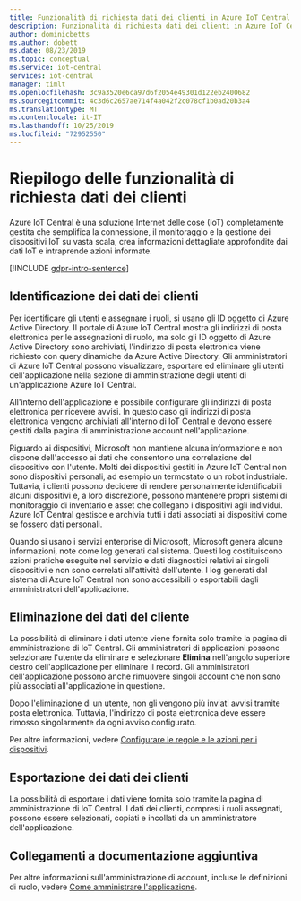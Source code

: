 ```yaml
---
title: Funzionalità di richiesta dati dei clienti in Azure IoT Central | Microsoft Docs
description: Funzionalità di richiesta dati dei clienti in Azure IoT Central
author: dominicbetts
ms.author: dobett
ms.date: 08/23/2019
ms.topic: conceptual
ms.service: iot-central
services: iot-central
manager: timlt
ms.openlocfilehash: 3c9a3520e6ca97d6f2054e49301d122eb2400682
ms.sourcegitcommit: 4c3d6c2657ae714f4a042f2c078cf1b0ad20b3a4
ms.translationtype: MT
ms.contentlocale: it-IT
ms.lasthandoff: 10/25/2019
ms.locfileid: "72952550"
---
```

# <a name="summary-of-customer-data-request-features"></a>Riepilogo delle funzionalità di richiesta dati dei clienti

Azure IoT Central è una soluzione Internet delle cose (IoT) completamente gestita che semplifica la connessione, il monitoraggio e la gestione dei dispositivi IoT su vasta scala, crea informazioni dettagliate approfondite dai dati IoT e intraprende azioni informate.

[!INCLUDE [gdpr-intro-sentence](../../../includes/gdpr-intro-sentence.md)]

## <a name="identifying-customer-data"></a>Identificazione dei dati dei clienti

Per identificare gli utenti e assegnare i ruoli, si usano gli ID oggetto di Azure Active Directory. Il portale di Azure IoT Central mostra gli indirizzi di posta elettronica per le assegnazioni di ruolo, ma solo gli ID oggetto di Azure Active Directory sono archiviati, l'indirizzo di posta elettronica viene richiesto con query dinamiche da Azure Active Directory. Gli amministratori di Azure IoT Central possono visualizzare, esportare ed eliminare gli utenti dell'applicazione nella sezione di amministrazione degli utenti di un'applicazione Azure IoT Central.

All'interno dell'applicazione è possibile configurare gli indirizzi di posta elettronica per ricevere avvisi. In questo caso gli indirizzi di posta elettronica vengono archiviati all'interno di IoT Central e devono essere gestiti dalla pagina di amministrazione account nell'applicazione.

Riguardo ai dispositivi, Microsoft non mantiene alcuna informazione e non dispone dell'accesso ai dati che consentono una correlazione del dispositivo con l'utente. Molti dei dispositivi gestiti in Azure IoT Central non sono dispositivi personali, ad esempio un termostato o un robot industriale. Tuttavia, i clienti possono decidere di rendere personalmente identificabili alcuni dispositivi e, a loro discrezione, possono mantenere propri sistemi di monitoraggio di inventario e asset che collegano i dispositivi agli individui. Azure IoT Central gestisce e archivia tutti i dati associati ai dispositivi come se fossero dati personali.

Quando si usano i servizi enterprise di Microsoft, Microsoft genera alcune informazioni, note come log generati dal sistema. Questi log costituiscono azioni pratiche eseguite nel servizio e dati diagnostici relativi ai singoli dispositivi e non sono correlati all'attività dell'utente. I log generati dal sistema di Azure IoT Central non sono accessibili o esportabili dagli amministratori dell'applicazione.

## <a name="deleting-customer-data"></a>Eliminazione dei dati del cliente

La possibilità di eliminare i dati utente viene fornita solo tramite la pagina di amministrazione di IoT Central. Gli amministratori di applicazioni possono selezionare l'utente da eliminare e selezionare **Elimina** nell'angolo superiore destro dell'applicazione per eliminare il record. Gli amministratori dell'applicazione possono anche rimuovere singoli account che non sono più associati all'applicazione in questione.

Dopo l'eliminazione di un utente, non gli vengono più inviati avvisi tramite posta elettronica. Tuttavia, l'indirizzo di posta elettronica deve essere rimosso singolarmente da ogni avviso configurato.

Per altre informazioni, vedere [Configurare le regole e le azioni per i dispositivi](tutorial-configure-rules.md).

## <a name="exporting-customer-data"></a>Esportazione dei dati dei clienti

La possibilità di esportare i dati viene fornita solo tramite la pagina di amministrazione di IoT Central. I dati dei clienti, compresi i ruoli assegnati, possono essere selezionati, copiati e incollati da un amministratore dell'applicazione.

## <a name="links-to-additional-documentation"></a>Collegamenti a documentazione aggiuntiva

Per altre informazioni sull'amministrazione di account, incluse le definizioni di ruolo, vedere [Come amministrare l'applicazione](howto-administer.md).
